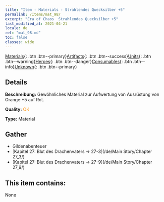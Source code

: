 ```yaml
---
title: "Item - Materials - Strahlendes Quecksilber +5"
permalink: /Items/mat_98/
excerpt: "Era of Chaos  Strahlendes Quecksilber +5"
last_modified_at: 2021-04-21
locale: de
ref: "mat_98.md"
toc: false
classes: wide
---
```

 [Materials](/de/Items/){: .btn .btn--primary}[Artifacts](/de/Items/Artifacts/){: .btn .btn--success}[Units](/de/Items/Units/){: .btn .btn--warning}[Heroes](/de/Items/Heroes/){: .btn .btn--danger}[Consumables](/de/Items/Consumables/){: .btn .btn--info}[Unknown](/de/Items/Unknown/){: .btn .btn--primary}

## Details
 **Beschreibung:** Gewöhnliches Material zur Aufwertung von Ausrüstung von Orange +5 auf Rot.

 **Quality:** <span style="color: #FF8C00">OK</span>

 **Type:** Material

## Gather

*    Gildenabenteuer 
*    [Kapitel 27: Blut des Drachenvaters -> 27-3](/de/Main Story/Chapter 27_3/) 
*    [Kapitel 27: Blut des Drachenvaters -> 27-9](/de/Main Story/Chapter 27_9/) 

## This item contains:

  None

